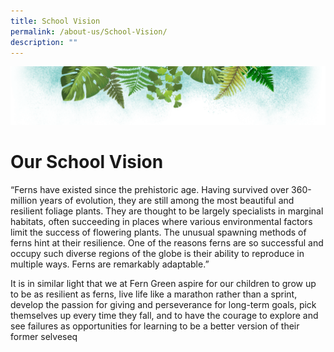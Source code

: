 ```yaml
---
title: School Vision
permalink: /about-us/School-Vision/
description: ""
---
```

![](/images/Banner.png)

# **Our School Vision**


“Ferns have existed since the prehistoric age. Having survived over 360-million years of evolution, they are still among the most beautiful and resilient foliage plants. They are thought to be largely specialists in marginal habitats, often succeeding in places where various environmental factors limit the success of flowering plants. The unusual spawning methods of ferns hint at their resilience. One of the reasons ferns are so successful and occupy such diverse regions of the globe is their ability to reproduce in multiple ways. Ferns are remarkably adaptable.”

It is in similar light that we at Fern Green aspire for our children to grow up to be as resilient as ferns, live life like a marathon rather than a sprint, develop the passion for giving and perseverance for long-term goals, pick themselves up every time they fall, and to have the courage to explore and see failures as opportunities for learning to be a better version of their former selveseq